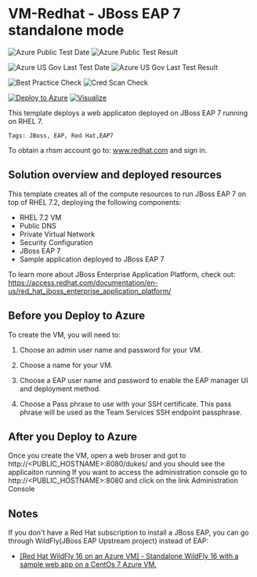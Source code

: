 # VM-Redhat - JBoss EAP 7 standalone mode

![Azure Public Test Date](https://azurequickstartsservice.blob.core.windows.net/badges/jboss-eap-standalone-rhel7/PublicLastTestDate.svg)
![Azure Public Test Result](https://azurequickstartsservice.blob.core.windows.net/badges/jboss-eap-standalone-rhel7/PublicDeployment.svg)

![Azure US Gov Last Test Date](https://azurequickstartsservice.blob.core.windows.net/badges/jboss-eap-standalone-rhel7/FairfaxLastTestDate.svg)
![Azure US Gov Last Test Result](https://azurequickstartsservice.blob.core.windows.net/badges/jboss-eap-standalone-rhel7/FairfaxDeployment.svg)

![Best Practice Check](https://azurequickstartsservice.blob.core.windows.net/badges/jboss-eap-standalone-rhel7/BestPracticeResult.svg)
![Cred Scan Check](https://azurequickstartsservice.blob.core.windows.net/badges/jboss-eap-standalone-rhel7/CredScanResult.svg)

[![Deploy to Azure](https://raw.githubusercontent.com/fathym-it/azure-quickstart-templates/master/1-CONTRIBUTION-GUIDE/images/deploytoazure.svg?sanitize=true)](https://portal.azure.com/#create/Microsoft.Template/uri/https%3A%2F%2Fraw.githubusercontent.com%2Ffathym-it%2Fazure-quickstart-templates%2Fmaster%2Fjboss-eap-standalone-rhel7%2Fazuredeploy.json)
[![Visualize](https://raw.githubusercontent.com/fathym-it/azure-quickstart-templates/master/1-CONTRIBUTION-GUIDE/images/visualizebutton.svg?sanitize=true)](http://armviz.io/#/?load=https%3A%2F%2Fraw.githubusercontent.com%2Ffathym-it%2Fazure-quickstart-templates%2Fmaster%2Fjboss-eap-standalone-rhel7%2Fazuredeploy.json)

This template deploys a web applicaton deployed on JBoss EAP 7 running on RHEL 7. 

`Tags: JBoss, EAP, Red Hat,EAP7`

To obtain a rhsm account go to: www.redhat.com and sign in.

## Solution overview and deployed resources
This template creates all of the compute resources to run JBoss EAP 7 on top of RHEL 7.2, deploying the following components:
- RHEL 7.2 VM 
- Public DNS 
- Private Virtual Network 
- Security Configuration 
- JBoss EAP 7
- Sample application deployed to JBoss EAP 7

To learn more about JBoss Enterprise Application Platform, check out:
https://access.redhat.com/documentation/en-us/red_hat_jboss_enterprise_application_platform/

## Before you Deploy to Azure

To create the VM, you will need to:

1. Choose an admin user name and password for your VM.  

2. Choose a name for your VM. 

3. Choose a EAP user name and password to enable the EAP manager UI and deployment method. 

4. Choose a Pass phrase to use with your SSH certificate.  This pass phrase will be used as the Team Services SSH endpoint passphrase.

## After you Deploy to Azure

Once you create the VM, open a web broser and got to http://<PUBLIC_HOSTNAME>:8080/dukes/ and you should see the applicaiton running
If you want to access the administration console go to http://<PUBLIC_HOSTNAME>:8080 and click on the link Administration Console 

## Notes

If you don't have a Red Hat subscription to install a JBoss EAP, you can go through WildFly(JBoss EAP Upstream project) instead of EAP:

*  <a href="https://github.com/Azure/azure-quickstart-templates/tree/master/wildfly-standalone-centos7" target="_blank"> [Red Hat WildFly 16 on an Azure VM] - Standalone WildFly 16 with a sample web app on a CentOs 7 Azure VM.



